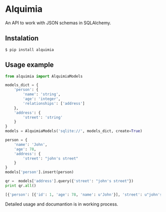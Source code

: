 # Alquimia
An API to work with JSON schemas in SQLAlchemy.

## Instalation
```
$ pip install alquimia 
```

## Usage example
```python
from alquimia import AlquimiaModels

models_dict = {
    'person': {
        'name': 'string',
        'age': 'integer',
        'relationships': ['address']
    },
    'address': {
        'street': 'string'
    }
}
models = AlquimiaModels('sqlite://', models_dict, create=True)

person = {
    'name': 'John',
    'age': 78,
    'address': {
        'street': "john's street"
    }
}
models['person'].insert(person)

qr =  models['address'].query({'street': "john's street"})
print qr.all()

[{'person': [{'id': 1, 'age': 78, 'name': u'John'}], 'street': u"john's street", 'id': 1}]
```

Detailed usage and documantion is in working process.